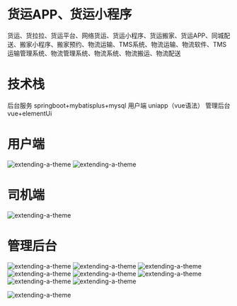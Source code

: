 # 货运APP、货运小程序

货运、货拉拉、货运平台、网络货运、货运小程序、货运搬家、货运APP、同城配送、搬家小程序、搬家预约、物流运输、TMS系统、物流运输、物流软件、TMS运输管理系统、物流管理系统、物流系统、物流搬运、物流配送

# 技术栈

后台服务 springboot+mybatisplus+mysql
用户端 uniapp（vue语法）
管理后台 vue+elementUi

# 用户端


![extending-a-theme](/01.png)
![extending-a-theme](/02.png)

# 司机端

![extending-a-theme](/03.png)


# 管理后台

![extending-a-theme](/04.png)
![extending-a-theme](/05.png)
![extending-a-theme](/06.png)
![extending-a-theme](/07.png)
![extending-a-theme](/08.png)
![extending-a-theme](/09.png)
![extending-a-theme](/10.png)
![extending-a-theme](/11.png)

![extending-a-theme](/xiaomage.jpg)










